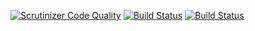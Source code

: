 [![Scrutinizer Code Quality](https://scrutinizer-ci.com/g/jonathan0902/JSRamverk-backend/badges/quality-score.png?b=master)](https://scrutinizer-ci.com/g/jonathan0902/JSRamverk-backend/?branch=master)
[![Build Status](https://scrutinizer-ci.com/g/jonathan0902/JSRamverk-backend/badges/build.png?b=master)](https://scrutinizer-ci.com/g/jonathan0902/JSRamverk-backend/build-status/master)
[![Build Status](https://travis-ci.org/jonathan0902/JSRamverk-backend.svg?branch=master)](https://travis-ci.org/jonathan0902/JSRamverk-backend)